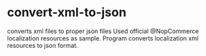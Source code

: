 # convert-xml-to-json
converts xml files to proper json files
Used official @NopCommerce localization resources as sample. Program converts localization xml resources to json format.
